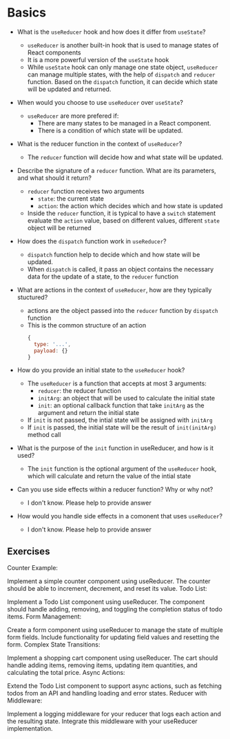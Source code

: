 # Basics

- What is the `useReducer` hook and how does it differ from `useState`?

  - `useReducer` is another built-in hook that is used to manage states of React components
  - It is a more powerful version of the `useState` hook
  - While `useState` hook can only manage one state object, `useReducer` can manage multiple states, with the help of `dispatch` and `reducer` function. Based on the `dispatch` function, it can decide which state will be updated and returned.

- When would you choose to use `useReducer` over `useState`?

  - `useReducer` are more prefered if:
    - There are many states to be managed in a React component.
    - There is a condition of which state will be updated.

- What is the reducer function in the context of `useReducer`?

  - The `reducer` function will decide how and what state will be updated.

- Describe the signature of a `reducer` function. What are its parameters, and what should it return?

  - `reducer` function receives two arguments
    - `state`: the current state
    - `action`: the action which decides which and how state is updated
  - Inside the `reducer` function, it is typical to have a `switch` statement evaluate the `action` value, based on different values, different `state` object will be returned

- How does the `dispatch` function work in `useReducer`?
  - `dispatch` function help to decide which and how state will be updated.
  - When `dispatch` is called, it pass an object contains the necessary data for the update of a state, to the `reducer` function
- What are actions in the context of `useReducer`, how are they typically stuctured?
  - actions are the object passed into the `reducer` function by `dispatch` function
  - This is the common structure of an action
    ```javascript
    {
      type: '...',
      payload: {}
    }
    ```
- How do you provide an initial state to the `useReducer` hook?

  - The `useReducer` is a function that accepts at most 3 arguments:
    - `reducer`: the reducer function
    - `initArg`: an object that will be used to calculate the initial state
    - `init`: an optional callback function that take `initArg` as the argument and return the initial state
  - If `init` is not passed, the intial state will be assigned with `initArg`
  - If `init` is passed, the initial state will be the result of `init(initArg)` method call

- What is the purpose of the `init` function in useReducer, and how is it used?

  - The `init` function is the optional argument of the `useReducer` hook, which will calculate and return the value of the intial state

- Can you use side effects within a reducer function? Why or why not?

  - I don't know. Please help to provide answer

- How would you handle side effects in a comonent that uses `useReducer`?
  - I don't know. Please help to provide answer

## Exercises

Counter Example:

Implement a simple counter component using useReducer. The counter should be able to increment, decrement, and reset its value.
Todo List:

Implement a Todo List component using useReducer. The component should handle adding, removing, and toggling the completion status of todo items.
Form Management:

Create a form component using useReducer to manage the state of multiple form fields. Include functionality for updating field values and resetting the form.
Complex State Transitions:

Implement a shopping cart component using useReducer. The cart should handle adding items, removing items, updating item quantities, and calculating the total price.
Async Actions:

Extend the Todo List component to support async actions, such as fetching todos from an API and handling loading and error states.
Reducer with Middleware:

Implement a logging middleware for your reducer that logs each action and the resulting state. Integrate this middleware with your useReducer implementation.
